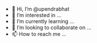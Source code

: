 - 👋 Hi, I’m @upendrabhat
- 👀 I’m interested in ...
- 🌱 I’m currently learning ...
- 💞️ I’m looking to collaborate on ...
- 📫 How to reach me ...

<!---
upendrabhat/upendrabhat is a ✨ special ✨ repository because its `README.md` (this file) appears on your GitHub profile.
You can click the Preview link to take a look at your changes.
--->
